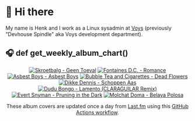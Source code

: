 # 👋 Hi there

My name is Henk and I work as a Linux sysadmin at <a href="https://www.voys.co/about/">Voys</a> (previously "Devhouse Spindle" aka Voys development department).

## 🎧 def get_weekly_album_chart()
<!-- lastfm -->
<p align="center"><a href="https://www.last.fm/music/Skroetbalg/Geen+Toeval"><img src="https://lastfm.freetls.fastly.net/i/u/64s/e12dd4d2948f52f88264fb058f046bec.jpg" title="Skroetbalg - Geen Toeval"></a> <a href="https://www.last.fm/music/Fontaines+D.C./Romance"><img src="https://lastfm.freetls.fastly.net/i/u/64s/4f4ae1fdc6b81d93c41c0054d596ccf0.png" title="Fontaines D.C. - Romance"></a> <a href="https://www.last.fm/music/Asbest+Boys/Asbest+Boys"><img src="https://lastfm.freetls.fastly.net/i/u/64s/9de1baad7624c6ab4530df4838c80ad3.jpg" title="Asbest Boys - Asbest Boys"></a> <a href="https://www.last.fm/music/Bubble+Tea+and+Cigarettes/Dead+Flowers"><img src="https://lastfm.freetls.fastly.net/i/u/64s/93627eb1d9b157f15bb8e631876dfd45.jpg" title="Bubble Tea and Cigarettes - Dead Flowers"></a> <a href="https://www.last.fm/music/Dikke+Dennis/Schoppen+Aas"><img src="https://lastfm.freetls.fastly.net/i/u/64s/acd611f9f5714906b036c6ea7725674c.jpg" title="Dikke Dennis - Schoppen Aas"></a> <a href="https://www.last.fm/music/Dudu+Bongo/Lamento+(CLARAGUILAR+Remix)"><img src="https://lastfm.freetls.fastly.net/i/u/64s/7f947d86920d2431d6803a1fa51956ac.jpg" title="Dudu Bongo - Lamento (CLARAGUILAR Remix)"></a> <a href="https://www.last.fm/music/Evert+Snyman/Pruning+in+the+Dark"><img src="https://lastfm.freetls.fastly.net/i/u/64s/e9971f606205f280e48a5e4d6aef8a8b.jpg" title="Evert Snyman - Pruning in the Dark"></a> <a href="https://www.last.fm/music/Molchat+Doma/Belaya+Polosa"><img src="https://lastfm.freetls.fastly.net/i/u/64s/e31a076ac3b0379d0fa7266b5de4b0d5.jpg" title="Molchat Doma - Belaya Polosa"></a> </p>

<p align="center">These album covers are updated once a day from <a href="https://www.last.fm/user/hbokh">Last.fm</a> using this <a href="https://github.com/marketplace/actions/lastfm-to-markdown">GitHub Actions workflow</a>.</p>
